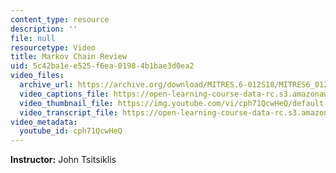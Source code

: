 ```yaml
---
content_type: resource
description: ''
file: null
resourcetype: Video
title: Markov Chain Review
uid: 5c42ba1e-e525-f6ea-0198-4b1bae3d0ea2
video_files:
  archive_url: https://archive.org/download/MITRES.6-012S18/MITRES6_012S18_L25-03_300k.mp4
  video_captions_file: https://open-learning-course-data-rc.s3.amazonaws.com/res-6-012-introduction-to-probability-spring-2018/2675848db2fd5b9bb9b7ab37fe75cf9a_cph71QcwHeQ.vtt
  video_thumbnail_file: https://img.youtube.com/vi/cph71QcwHeQ/default.jpg
  video_transcript_file: https://open-learning-course-data-rc.s3.amazonaws.com/res-6-012-introduction-to-probability-spring-2018/e5c1d8eb02886e23dc8026c7643ba49d_cph71QcwHeQ.pdf
video_metadata:
  youtube_id: cph71QcwHeQ
---
```


**Instructor:** John Tsitsiklis